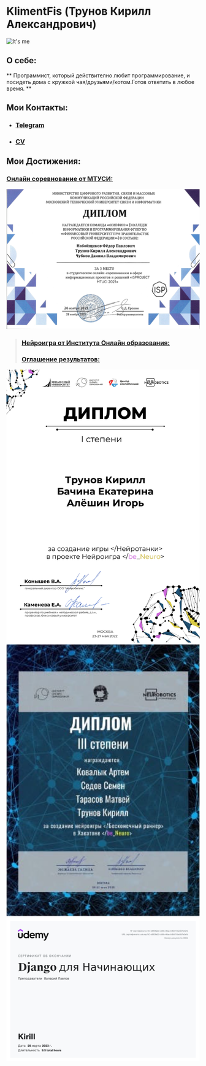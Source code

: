 # KlimentFis (Трунов Кирилл Александрович)

![It's me](https://i.pinimg.com/originals/68/6e/46/686e46b6844be0b1ee41d2f493a3f328.jpg)

## О себе:
** Программист, который действително любит программирование, и посидеть дома с кружкой чая/друзьями/котом.Готов ответить в любое время. **

## Мои Контакты:
- ### [Telegram](http://t.me/KlimentFis)
- ### [CV](https://hh.ru/resume/aed9097bff088a6ee40039ed1f3871554d344e)

## Мои Достижения:
### [Онлайн соревнование от МТУСИ:](https://github.com/KlimentFis/KIP)
![](Диплом.jpg)
> ### [Нейроигра от Института Онлайн образования:](https://drive.google.com/file/d/14cXQKAdb4eimwt6hJ8Uy4aF8Myw8-6df/view?usp=sharing)
> ### [Оглашение результатов:](https://vk.cc/cdT13r)
![](Ляяяяггушки.jpg)
![](Диплом.png)
![](Django_сертификат.jpg)
